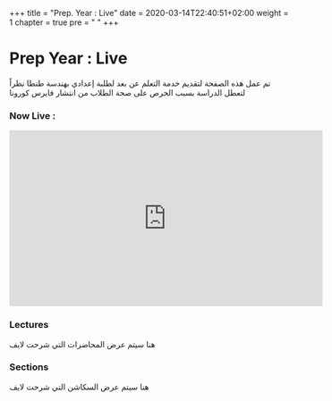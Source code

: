 +++
title = "Prep. Year : Live"
date = 2020-03-14T22:40:51+02:00
weight = 1
chapter = true
pre = "<i class='fas fa-graduation-cap'></i> "
+++

# Prep Year : Live
تم عمل هذه الصفحة لتقديم خدمة التعلم عن بعد لطلبة إعدادي بهندسة طنطا
نظراً لتعطل الدراسة بسبب الحرص على صحة الطلاب من انتشار فايرس كورونا 


### Now Live :

<iframe width="560" height="315" src="https://www.youtube.com/embed/JfXmJCYm6V8" frameborder="0" allow="accelerometer; autoplay; encrypted-media; gyroscope; picture-in-picture" allowfullscreen></iframe>

### Lectures

هنا سيتم عرض المحاضرات التي شرحت لايف 

### Sections

هنا سيتم عرض السكاشن التي شرحت لايف